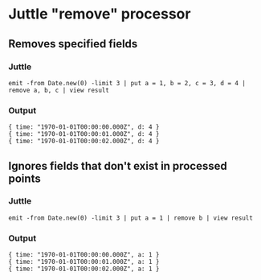 Juttle "remove" processor
=========================

Removes specified fields
------------------------

### Juttle

    emit -from Date.new(0) -limit 3 | put a = 1, b = 2, c = 3, d = 4 | remove a, b, c | view result

### Output

    { time: "1970-01-01T00:00:00.000Z", d: 4 }
    { time: "1970-01-01T00:00:01.000Z", d: 4 }
    { time: "1970-01-01T00:00:02.000Z", d: 4 }

Ignores fields that don't exist in processed points
---------------------------------------------------

### Juttle

    emit -from Date.new(0) -limit 3 | put a = 1 | remove b | view result

### Output

    { time: "1970-01-01T00:00:00.000Z", a: 1 }
    { time: "1970-01-01T00:00:01.000Z", a: 1 }
    { time: "1970-01-01T00:00:02.000Z", a: 1 }
